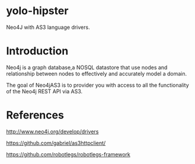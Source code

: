 yolo-hipster
============

Neo4J with AS3 language drivers.

Introduction
============

Neo4j is a graph database,a NOSQL datastore that use nodes and relationship between nodes to effectively and accurately model a domain.

The goal of Neo4jAS3 is to provider you with access to all the functionality of the Neo4j REST API via AS3.

References
============
http://www.neo4j.org/develop/drivers

https://github.com/gabriel/as3httpclient/

https://github.com/robotlegs/robotlegs-framework
